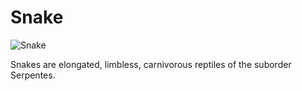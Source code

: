 <!-- A title with the name of the animal -->
# Snake

<!-- An image of the animal -->
![Snake](https://cdn.georgeinstitute.org/sites/default/files/styles/width1920_fallback/public/2021-07/snakes-the-ecosystem-banner.jpg)

<!-- A short description of the animal -->
Snakes are elongated, limbless, carnivorous reptiles of the suborder Serpentes.